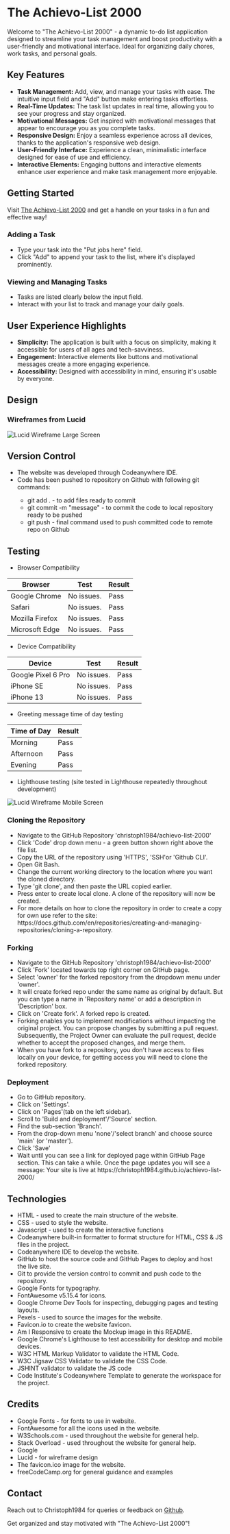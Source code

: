 # The Achievo-List 2000

Welcome to "The Achievo-List 2000" - a dynamic to-do list application designed to streamline your task management and boost productivity with a user-friendly and motivational interface. Ideal for organizing daily chores, work tasks, and personal goals.

## Key Features

- **Task Management:** Add, view, and manage your tasks with ease. The intuitive input field and "Add" button make entering tasks effortless.
- **Real-Time Updates:** The task list updates in real time, allowing you to see your progress and stay organized.
- **Motivational Messages:** Get inspired with motivational messages that appear to encourage you as you complete tasks.
- **Responsive Design:** Enjoy a seamless experience across all devices, thanks to the application's responsive web design.
- **User-Friendly Interface:** Experience a clean, minimalistic interface designed for ease of use and efficiency.
- **Interactive Elements:** Engaging buttons and interactive elements enhance user experience and make task management more enjoyable.

## Getting Started

Visit [The Achievo-List 2000](https://christoph1984.github.io/achievo-list-2000/) and get a handle on your tasks in a fun and effective way!

### Adding a Task

- Type your task into the "Put jobs here" field.
- Click "Add" to append your task to the list, where it's displayed prominently.

### Viewing and Managing Tasks

- Tasks are listed clearly below the input field.
- Interact with your list to track and manage your daily goals.

## User Experience Highlights

- **Simplicity:** The application is built with a focus on simplicity, making it accessible for users of all ages and tech-savviness.
- **Engagement:** Interactive elements like buttons and motivational messages create a more engaging experience.
- **Accessibility:** Designed with accessibility in mind, ensuring it's usable by everyone.

## Design 

### Wireframes from Lucid

![Lucid Wireframe Large Screen](assets/images/list_lucid_screenshot.png)

## Version Control
<ul>
<li>The website was developed through Codeanywhere IDE.</li>
<li>Code has been pushed to repository on Github with following git commands:</li>
  <ul>
  <li>git add . - to add files ready to commit</li>
  <li>git commit -m "message" - to commit the code to local repository ready to be pushed</li>
  <li>git push - final command used to push committed code to remote repo on Github</li>
  </ul> 
</ul>

## Testing

* Browser Compatibility

| Browser | Test | Result  |
--- | --- | ---
Google Chrome | No issues.| Pass
Safari | No issues. | Pass
Mozilla Firefox | No issues.| Pass
Microsoft Edge | No issues. | Pass

* Device Compatibility

| Device | Test | Result  |
--- | --- | ---
Google Pixel 6 Pro | No issues.| Pass
iPhone SE| No issues. | Pass
iPhone 13 | No issues.| Pass

* Greeting message time of day testing

| Time of Day | Result  |
--- | --- 
Morning | Pass 
Afternoon | Pass
Evening | Pass

* Lighthouse testing (site tested in Lighthouse repeatedly throughout development)

![Lucid Wireframe Mobile Screen](assets/images/list_lighthouse.png)

### Cloning the Repository
<ul>
<li>Navigate to the GitHub Repository 'christoph1984/achievo-list-2000'</li>
<li>Click 'Code' drop down menu - a green button shown right above the file list.</li>
<li>Copy the URL of the repository using 'HTTPS', 'SSH'or 'Github CLI'.</li>
<li>Open Git Bash.</li>
<li>Change the current working directory to the location where you want the cloned directory.</li>
<li>Type 'git clone', and then paste the URL copied earlier.</li>
<li>Press enter to create local clone. A clone of the repository will now be created.</li>
<li>For more details on how to clone the repository in order to create a copy for own use refer to the site: https://docs.github.com/en/repositories/creating-and-managing-repositories/cloning-a-repository.</li>
</ul>

### Forking
<ul>
<li>Navigate to the GitHub Repository 'christoph1984/achievo-list-2000’</li>
<li>Click 'Fork' located towards top right corner on GitHub page.</li>
<li>Select 'owner' for the forked repository from the dropdown menu under 'owner'.</li>
<li>It will create forked repo under the same name as original by default. But you can type a name in 'Repository name' or add a description in 'Description' box.</li>
<li>Click on 'Create fork'. A forked repo is created.</li>
<li>Forking enables you to implement modifications without impacting the original project. You can propose changes by submitting a pull request. Subsequently, the Project Owner can evaluate the pull request, decide whether to accept the proposed changes, and merge them.</li>
<li>When you have fork to a repository, you don't have access to files locally on your device, for getting access you will need to clone the forked repository.</li>
</ul>

### Deployment
<ul>
<li>Go to GitHub repository.</li>
<li>Click on 'Settings'.</li>
<li>Click on 'Pages'(tab on the left sidebar).</li>
<li>Scroll to 'Build and deployment'/'Source' section.</li>
<li>Find the sub-section 'Branch'.</li>
<li>From the drop-down menu 'none'/'select branch' and choose source 'main' (or 'master').</li>
<li>Click 'Save'</li>
<li>Wait until you can see a link for deployed page within GitHub Page section. This can take a while. Once the page updates you will see a message: Your site is live at https://christoph1984.github.io/achievo-list-2000/</li>
</ul>

## Technologies
* HTML - used to create the main structure of the website.
* CSS - used to style the website.
* Javascript - used to create the interactive functions
* Codeanywhere built-in formatter to format structure for HTML, CSS & JS files in the project.
* Codeanywhere IDE to develop the website.
* GitHub to host the source code and GitHub Pages to deploy and host the live site.
* Git to provide the version control to commit and push code to the repository.
* Google Fonts for typography.
* FontAwesome v5.15.4 for icons.
* Google Chrome Dev Tools for inspecting, debugging pages and testing layouts.
* Pexels - used to source the images for the website.
* Favicon.io to create the website favicon.
* Am I Responsive to create the Mockup image in this README.
* Google Chrome's Lighthouse to test accessibility for desktop and mobile devices.
* W3C HTML Markup Validator to validate the HTML Code.
* W3C Jigsaw CSS Validator to validate the CSS Code.
* JSHINT validator to validate the JS code
* Code Institute's Codeanywhere Template to generate the workspace for the project.

## Credits
* Google Fonts - for fonts to use in website.
* FontAwesome for all the icons used in the website.
* W3Schools.com - used throughout the website for general help.
* Stack Overload - used throughout the website for general help.
* Google
* Lucid - for wireframe design
* The favicon.ico image for the website.
* freeCodeCamp.org for general guidance and examples

## Contact

Reach out to Christoph1984 for queries or feedback on [Github](https://github.com/christoph1984).

Get organized and stay motivated with "The Achievo-List 2000"!
